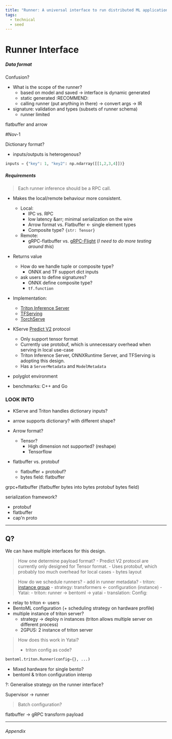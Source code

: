 ```yaml
---
title: "Runner: A universal interface to run distributed ML application"
tags:
  - technical
  - seed
---
```


# Runner Interface

##### Data format

Confusion?
- What is the scope of the runner?
	- based on model and saved -> interface is dynamic generated
	- static generated :RECOMMEND:
	- calling runner (put anything in there) -> convert args -> IR
- signature: validation and types (subsets of runner schema)
	- runner limited

flatbuffer and arrow

#Nov-1

Dictionary format?
- inputs/outputs is heterogenous?
```python
inputs = {"key": 1, "key2": np.ndarray([[1,2,3,4]])}
```





##### Requirements

> Each runner inference should be a RPC call.

- Makes the local/remote behaviour more consistent.
	- Local:
		- IPC vs. RPC
		- low latency &arr; minimal serialization on the wire
		- Arrow format vs. Flatbuffer <- single element types
		- Composite type?
			`{str: Tensor}`
	- Remote:
		- gRPC-flatbuffer vs. [gRPC-Flight](https://arrow.apache.org/blog/2019/10/13/introducing-arrow-flight/) (*I need to do more testing around this*)
- Returns value
	- How do we handle tuple or composite type?
		- ONNX and TF support dict inputs
	- ask users to define signatures?
		- ONNX define composite type?
		- `tf.function`
		
- Implementation:
	- [Triton Inference Server][#triton-inference-server]
	- [TFServing](https://github.com/tensorflow/serving)
	- [TorchServe](https://pytorch.org/serve/)
- KServe [Predict V2](https://kserve.github.io/website/modelserving/inference_api/#inference) protocol
	- Only support tensor format
	- Currently use protobuf, which is unnecessary overhead when serving in local use-case 
	- Triton Inference Server, ONNXRuntime Server, and TFServing is adopting this design.
	- Has a `ServerMetadata` and `ModelMetadata`
	

- polyglot environment
- benchmarks: C++ and Go

### LOOK INTO
- KServe and Triton handles dictionary inputs?
- arrow supports dictionary? with different shape?
- Arrow format?
	- Tensor?
		- High dimension not supported? (reshape)
		- Tensorflow

- flatbuffer vs. protobuf
	- flatbuffer + protobuf?
	- bytes field: flatbuffer

grpc+flatbuffer (flatbuffer bytes into bytes protobuf bytes field)

serialization framework?
- protobuf
- flatbuffer
- cap'n proto


---
## Q?

We can have multiple interfaces for this design.

> How one determine payload format?
	- Predict V2 protocol are currently only designed for Tensor format.
	- Uses protobuf, which probably too much overhead for local cases
	- bytes layout

> How do we schedule runners?
	- add in runner metadata?
		- triton: [instance group](https://github.com/triton-inference-server/server/blob/ff131f3b9d7c896c0a91614d6deb3d405d317ecd/docs/user_guide/model_configuration.md)
	- strategy: transformers <- configuration (instance)
	- Yatai:
		- triton: runner -> bentoml -> yatai
		- translation: 
Config:
- relay to triton <- users
- BentoML configuration (+ scheduling strategy on hardware profile)
- multiple instance of triton server?
	- strategy -> deploy n instances (triton allows multiple server on different process)
	- 2GPUS: 2 instance of triton server

> How does this work in Yatai?
> 	- triton config as code?
```python
bentoml.triton.Runner(config={}, ...)
```
- Mixed hardware for single bento?
- bentoml & triton configuration interop

?: Generalise strategy on the runner interface?

Supervisor -> runner

> Batch configuration?

flatbuffer -> gRPC transform payload


---
###### Appendix
[#triton-inference-server]: https://github.com/triton-inference-server/server
[#predict-v2]: https://kserve.github.io/website/modelserving/inference_api/